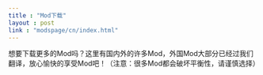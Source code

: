 ```yaml
---
title : "Mod下载"
layout : post
link : "modspage/cn/index.html"
---
```

想要下载更多的Mod吗？这里有国内外的许多Mod，外国Mod大部分已经过我们翻译，放心愉快的享受Mod吧！（注意：很多Mod都会破坏平衡性，请谨慎选择）